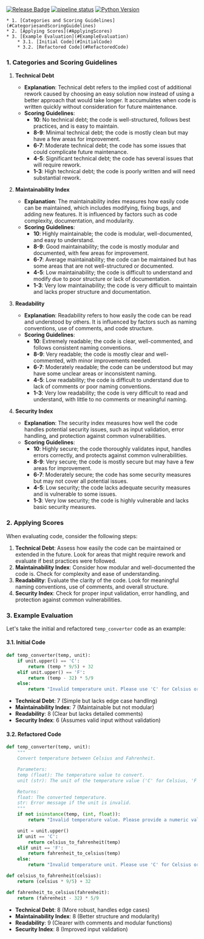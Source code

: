 
[![Release Badge](https://gitlab.com/pngts93/arctic-streamlit-hackathon/-/badges/release.svg?order_by=release_at)](https://gitlab.com/pngts93/arctic-streamlit-hackathon/-/releases)
[![pipeline status](https://gitlab.com/pngts93/arctic-streamlit-hackathon/badges/main/pipeline.svg)](https://gitlab.com/pngts93/arctic-streamlit-hackathon/-/commits/main)
[![Python Version](https://img.shields.io/badge/python-3.10-blue)](https://www.python.org/downloads/release/python-3916/)

<!-- vscode-markdown-toc -->
	* 1. [Categories and Scoring Guidelines](#CategoriesandScoringGuidelines)
	* 2. [Applying Scores](#ApplyingScores)
	* 3. [Example Evaluation](#ExampleEvaluation)
		* 3.1. [Initial Code](#InitialCode)
		* 3.2. [Refactored Code](#RefactoredCode)

<!-- vscode-markdown-toc-config
	numbering=true
	autoSave=true
	/vscode-markdown-toc-config -->
<!-- /vscode-markdown-toc -->



###  1. <a name='CategoriesandScoringGuidelines'></a>Categories and Scoring Guidelines

1. **Technical Debt**
   - **Explanation**: Technical debt refers to the implied cost of additional rework caused by choosing an easy solution now instead of using a better approach that would take longer. It accumulates when code is written quickly without consideration for future maintenance.
   - **Scoring Guidelines**:
     - **10**: No technical debt; the code is well-structured, follows best practices, and is easy to maintain.
     - **8-9**: Minimal technical debt; the code is mostly clean but may have a few areas for improvement.
     - **6-7**: Moderate technical debt; the code has some issues that could complicate future maintenance.
     - **4-5**: Significant technical debt; the code has several issues that will require rework.
     - **1-3**: High technical debt; the code is poorly written and will need substantial rework.

2. **Maintainability Index**
   - **Explanation**: The maintainability index measures how easily code can be maintained, which includes modifying, fixing bugs, and adding new features. It is influenced by factors such as code complexity, documentation, and modularity.
   - **Scoring Guidelines**:
     - **10**: Highly maintainable; the code is modular, well-documented, and easy to understand.
     - **8-9**: Good maintainability; the code is mostly modular and documented, with few areas for improvement.
     - **6-7**: Average maintainability; the code can be maintained but has some areas that are not well-structured or documented.
     - **4-5**: Low maintainability; the code is difficult to understand and modify due to poor structure or lack of documentation.
     - **1-3**: Very low maintainability; the code is very difficult to maintain and lacks proper structure and documentation.

3. **Readability**
   - **Explanation**: Readability refers to how easily the code can be read and understood by others. It is influenced by factors such as naming conventions, use of comments, and code structure.
   - **Scoring Guidelines**:
     - **10**: Extremely readable; the code is clear, well-commented, and follows consistent naming conventions.
     - **8-9**: Very readable; the code is mostly clear and well-commented, with minor improvements needed.
     - **6-7**: Moderately readable; the code can be understood but may have some unclear areas or inconsistent naming.
     - **4-5**: Low readability; the code is difficult to understand due to lack of comments or poor naming conventions.
     - **1-3**: Very low readability; the code is very difficult to read and understand, with little to no comments or meaningful naming.

4. **Security Index**
   - **Explanation**: The security index measures how well the code handles potential security issues, such as input validation, error handling, and protection against common vulnerabilities.
   - **Scoring Guidelines**:
     - **10**: Highly secure; the code thoroughly validates input, handles errors correctly, and protects against common vulnerabilities.
     - **8-9**: Very secure; the code is mostly secure but may have a few areas for improvement.
     - **6-7**: Moderately secure; the code has some security measures but may not cover all potential issues.
     - **4-5**: Low security; the code lacks adequate security measures and is vulnerable to some issues.
     - **1-3**: Very low security; the code is highly vulnerable and lacks basic security measures.

###  2. <a name='ApplyingScores'></a>Applying Scores

When evaluating code, consider the following steps:

1. **Technical Debt**: Assess how easily the code can be maintained or extended in the future. Look for areas that might require rework and evaluate if best practices were followed.
2. **Maintainability Index**: Consider how modular and well-documented the code is. Check for complexity and ease of understanding.
3. **Readability**: Evaluate the clarity of the code. Look for meaningful naming conventions, use of comments, and overall structure.
4. **Security Index**: Check for proper input validation, error handling, and protection against common vulnerabilities.

###  3. <a name='ExampleEvaluation'></a>Example Evaluation

Let's take the initial and refactored `temp_converter` code as an example:

####  3.1. <a name='InitialCode'></a>Initial Code
```python
def temp_converter(temp, unit):
    if unit.upper() == 'C':
        return (temp * 9/5) + 32
    elif unit.upper() == 'F':
        return (temp - 32) * 5/9
    else:
        return "Invalid temperature unit. Please use 'C' for Celsius or 'F' for Fahrenheit."
```

- **Technical Debt**: 7 (Simple but lacks edge case handling)
- **Maintainability Index**: 7 (Maintainable but not modular)
- **Readability**: 8 (Clear but lacks detailed comments)
- **Security Index**: 6 (Assumes valid input without validation)

####  3.2. <a name='RefactoredCode'></a>Refactored Code
```python
def temp_converter(temp, unit):
    """
    Convert temperature between Celsius and Fahrenheit.

    Parameters:
    temp (float): The temperature value to convert.
    unit (str): The unit of the temperature value ('C' for Celsius, 'F' for Fahrenheit).

    Returns:
    float: The converted temperature.
    str: Error message if the unit is invalid.
    """
    if not isinstance(temp, (int, float)):
        return "Invalid temperature value. Please provide a numeric value."

    unit = unit.upper()
    if unit == 'C':
        return celsius_to_fahrenheit(temp)
    elif unit == 'F':
        return fahrenheit_to_celsius(temp)
    else:
        return "Invalid temperature unit. Please use 'C' for Celsius or 'F' for Fahrenheit."

def celsius_to_fahrenheit(celsius):
    return (celsius * 9/5) + 32

def fahrenheit_to_celsius(fahrenheit):
    return (fahrenheit - 32) * 5/9
```

- **Technical Debt**: 8 (More robust, handles edge cases)
- **Maintainability Index**: 8 (Better structure and modularity)
- **Readability**: 9 (Clearer with comments and modular functions)
- **Security Index**: 8 (Improved input validation)
